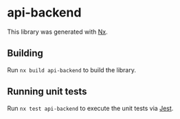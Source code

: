 # api-backend

This library was generated with [Nx](https://nx.dev).

## Building

Run `nx build api-backend` to build the library.

## Running unit tests

Run `nx test api-backend` to execute the unit tests via [Jest](https://jestjs.io).
